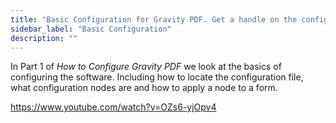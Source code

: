 ```yaml
---
title: "Basic Configuration for Gravity PDF. Get a handle on the config."
sidebar_label: "Basic Configuration"
description: ""
---
```


In Part 1 of <em>How to Configure Gravity PDF</em> we look at the basics of configuring the software. Including how to locate the configuration file, what configuration nodes are and how to apply a node to a form.

https://www.youtube.com/watch?v=OZs6-yjOpv4